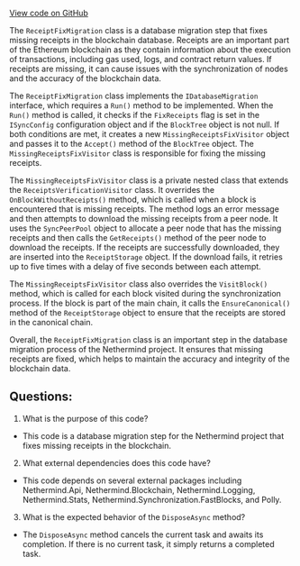 [View code on GitHub](https://github.com/nethermindeth/nethermind/Nethermind.Init/Steps/Migrations/ReceiptFixMigration.cs)

The `ReceiptFixMigration` class is a database migration step that fixes missing receipts in the blockchain database. Receipts are an important part of the Ethereum blockchain as they contain information about the execution of transactions, including gas used, logs, and contract return values. If receipts are missing, it can cause issues with the synchronization of nodes and the accuracy of the blockchain data.

The `ReceiptFixMigration` class implements the `IDatabaseMigration` interface, which requires a `Run()` method to be implemented. When the `Run()` method is called, it checks if the `FixReceipts` flag is set in the `ISyncConfig` configuration object and if the `BlockTree` object is not null. If both conditions are met, it creates a new `MissingReceiptsFixVisitor` object and passes it to the `Accept()` method of the `BlockTree` object. The `MissingReceiptsFixVisitor` class is responsible for fixing the missing receipts.

The `MissingReceiptsFixVisitor` class is a private nested class that extends the `ReceiptsVerificationVisitor` class. It overrides the `OnBlockWithoutReceipts()` method, which is called when a block is encountered that is missing receipts. The method logs an error message and then attempts to download the missing receipts from a peer node. It uses the `SyncPeerPool` object to allocate a peer node that has the missing receipts and then calls the `GetReceipts()` method of the peer node to download the receipts. If the receipts are successfully downloaded, they are inserted into the `ReceiptStorage` object. If the download fails, it retries up to five times with a delay of five seconds between each attempt.

The `MissingReceiptsFixVisitor` class also overrides the `VisitBlock()` method, which is called for each block visited during the synchronization process. If the block is part of the main chain, it calls the `EnsureCanonical()` method of the `ReceiptStorage` object to ensure that the receipts are stored in the canonical chain.

Overall, the `ReceiptFixMigration` class is an important step in the database migration process of the Nethermind project. It ensures that missing receipts are fixed, which helps to maintain the accuracy and integrity of the blockchain data.
## Questions: 
 1. What is the purpose of this code?
- This code is a database migration step for the Nethermind project that fixes missing receipts in the blockchain.

2. What external dependencies does this code have?
- This code depends on several external packages including Nethermind.Api, Nethermind.Blockchain, Nethermind.Logging, Nethermind.Stats, Nethermind.Synchronization.FastBlocks, and Polly.

3. What is the expected behavior of the `DisposeAsync` method?
- The `DisposeAsync` method cancels the current task and awaits its completion. If there is no current task, it simply returns a completed task.